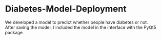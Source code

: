 # Diabetes-Model-Deployment
We developed a model to predict whether people have diabetes or not. After saving the model, I included the model in the interface with the PyQt5 package.
